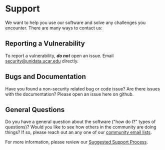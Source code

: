 # Support

We want to help you use our software and solve any challenges you encounter.
There are many ways to contact us:

## Reporting a Vulnerability

To report a vulnerability, _**do not**_ open an issue.
Email security@unidata.ucar.edu directly.

## Bugs and Documentation

Have you found a non-security related bug or code issue?
Are there issues with the documentation?
Please open an issue here on github.

## General Questions

Do you have a general question about the software ("how do I?" types of questions)?
Would you like to see how others in the community are doing things?
If so, please reach out an any one of our [community email lists](https://www.unidata.ucar.edu/support/#mailinglists).

For more information, please review our [Suggested Support Process](https://www.unidata.ucar.edu/support/#process).
